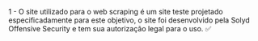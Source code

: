1 - O site utilizado para o web scraping é um site teste projetado especificadamente para este objetivo, o site foi desenvolvido pela Solyd Offensive Security e tem sua autorização legal para o uso. ✅
